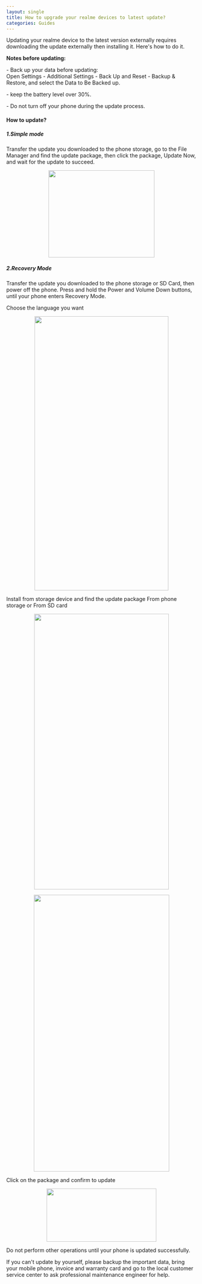 ```yaml
---
layout: single
title: How to upgrade your realme devices to latest update?
categories: Guides
---
```


Updating your realme device to the latest version externally requires downloading the update externally then installing
it. Here's how to do it.

<strong>Notes before updating:</strong>
<p>- Back up your data before updating:<br>
    Open Settings - Additional Settings - Back Up and Reset - Backup & Restore, and select the Data to Be Backed up.
</p>
<p>- keep the battery level over 30%.</p>
<p>- Do not turn off your phone during the update process.</p>

<h4>How to update?</h4>

<h5>1.Simple mode</h5>
<p>Transfer the update you downloaded to the phone storage, go to the File Manager and find the update package, then
    click the package, Update Now, and wait for the update to succeed.</p>
<p><img class="img-fluid" style="display: block; margin-left: auto; margin-right: auto;"
        src="https://image01.realme.net/general/20190111/1547210587716.jpg" width="281" height="231" /></p>

<h5>2.Recovery Mode</h5>
<p>Transfer the update you downloaded to the phone storage or SD Card, then power off the phone. Press and hold
    the Power and Volume Down buttons, until your phone enters Recovery Mode.</p>
<p>Choose the language you want</p>
<p><img class="img-fluid" style="display: block; margin-left: auto; margin-right: auto;"
        src="https://image01.realme.net/general/20190111/1547210592169.jpg" width="355" height="727" /></p>
<p>Install from storage device and find the update package From phone storage or From SD card</p>
<p><img class="img-fluid" style="display: block; margin-left: auto; margin-right: auto;"
        src="https://image01.realme.net/general/20190111/1547210594889.jpg" width="357" height="731" /></p>
<p><img class="img-fluid" style="display: block; margin-left: auto; margin-right: auto;"
        src="https://image01.realme.net/general/20190111/1547210597492.jpg" width="359" height="734" /></p>
<p>Click on the package and confirm to update</p>
<p><img class="img-fluid" style="display: block; margin-left: auto; margin-right: auto;"
        src="https://image01.realme.net/general/20190111/1547210600517.jpg" width="291" height="141" /></p>

<p>Do not perform other operations until your phone is updated successfully.</p>
<p>If you can't update by yourself, please backup the important data, bring your mobile phone, invoice and
    warranty card and go to the local customer service center to ask professional maintenance engineer for
    help.</p>
